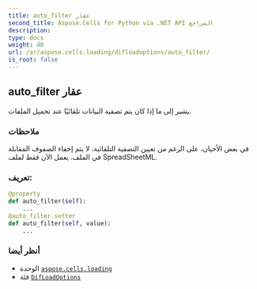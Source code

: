```yaml
---
title: auto_filter عقار
second_title: Aspose.Cells for Python via .NET API المراجع
description:
type: docs
weight: 40
url: /ar/aspose.cells.loading/difloadoptions/auto_filter/
is_root: false
---
```

##  auto_filter عقار

يشير إلى ما إذا كان يتم تصفية البيانات تلقائيًا عند تحميل الملفات.

###  ملاحظات

في بعض الأحيان، على الرغم من تعيين التصفية التلقائية، لا يتم إخفاء الصفوف المقابلة في الملف.
يعمل الآن فقط لملف SpreadSheetML.
###  تعريف:
```python
@property
def auto_filter(self):
    ...
@auto_filter.setter
def auto_filter(self, value):
    ...
```

###  أنظر أيضا
* الوحدة [`aspose.cells.loading`](../../)
* فئة [`DifLoadOptions`](/cells/python-net/ar/aspose.cells.loading/difloadoptions)
